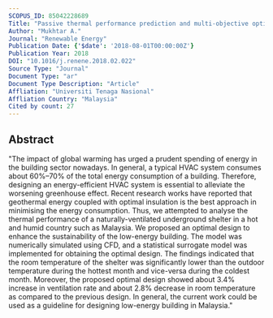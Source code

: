 ```yaml
---
SCOPUS_ID: 85042228689
Title: "Passive thermal performance prediction and multi-objective optimization of naturally-ventilated underground shelter in Malaysia"
Author: "Mukhtar A."
Journal: "Renewable Energy"
Publication Date: {'$date': '2018-08-01T00:00:00Z'}
Publication Year: 2018
DOI: "10.1016/j.renene.2018.02.022"
Source Type: "Journal"
Document Type: "ar"
Document Type Description: "Article"
Affliation: "Universiti Tenaga Nasional"
Affliation Country: "Malaysia"
Cited by count: 27
---
```


## Abstract
"The impact of global warming has urged a prudent spending of energy in the building sector nowadays. In general, a typical HVAC system consumes about 60%–70% of the total energy consumption of a building. Therefore, designing an energy-efficient HVAC system is essential to alleviate the worsening greenhouse effect. Recent research works have reported that geothermal energy coupled with optimal insulation is the best approach in minimising the energy consumption. Thus, we attempted to analyse the thermal performance of a naturally-ventilated underground shelter in a hot and humid country such as Malaysia. We proposed an optimal design to enhance the sustainability of the low-energy building. The model was numerically simulated using CFD, and a statistical surrogate model was implemented for obtaining the optimal design. The findings indicated that the room temperature of the shelter was significantly lower than the outdoor temperature during the hottest month and vice-versa during the coldest month. Moreover, the proposed optimal design showed about 3.4% increase in ventilation rate and about 2.8% decrease in room temperature as compared to the previous design. In general, the current work could be used as a guideline for designing low-energy building in Malaysia."
